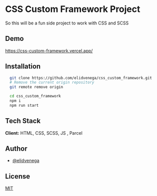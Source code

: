 # CSS Custom Framework Project

So this will be a fun side project to work with CSS and SCSS

## Demo

https://css-custom-framework.vercel.app/

## Installation

```bash
  git clone https://github.com/elidvenega/css_custom_framework.git
  # Remove the current origin repository
  git remote remove origin
```

```bash
  cd css_custom_framework
  npm i
  npm run start
```

## Tech Stack

**Client:** HTML, CSS, SCSS, JS , Parcel

## Author

- [@elidvenega](https://www.github.com/elidvenega)

## License

[MIT](https://choosealicense.com/licenses/mit/)
